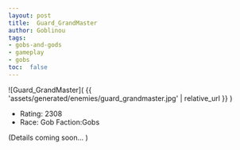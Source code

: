```yaml
---
layout: post
title:  Guard_GrandMaster
author: Goblinou
tags:
- gobs-and-gods
- gameplay
- gobs
toc:  false
---
```


![Guard_GrandMaster]( {{ 'assets/generated/enemies/guard_grandmaster.jpg' | relative_url }} )
- Rating: 2308
- Race: Gob  Faction:Gobs

(Details coming soon... )
